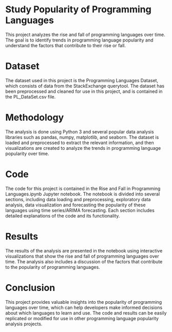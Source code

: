 # Study Popularity of Programming Languages
This project analyzes the rise and fall of programming languages over time. The goal is to identify trends in programming language popularity and understand the factors that contribute to their rise or fall.

# Dataset
The dataset used in this project is the Programming Languages Dataset, which consists of data from the StackExchange querytool. The dataset has been preprocessed and cleaned for use in this project, and is contained in the PL_DataSet.csv file.

# Methodology
The analysis is done using Python 3 and several popular data analysis libraries such as pandas, numpy, matplotlib, and seaborn. The dataset is loaded and preprocessed to extract the relevant information, and then visualizations are created to analyze the trends in programming language popularity over time.

# Code
The code for this project is contained in the Rise and Fall in Programming Languages.ipynb Jupyter notebook. The notebook is divided into several sections, including data loading and preprocessing, exploratory data analysis, data visualization and forecasting the popularity of these languages using time series/ARIMA forecasting. Each section includes detailed explanations of the code and its functionality.

# Results
The results of the analysis are presented in the notebook using interactive visualizations that show the rise and fall of programming languages over time. The analysis also includes a discussion of the factors that contribute to the popularity of programming languages.

# Conclusion
This project provides valuable insights into the popularity of programming languages over time, which can help developers make informed decisions about which languages to learn and use. The code and results can be easily replicated or modified for use in other programming language popularity analysis projects.
